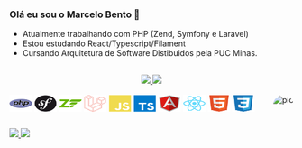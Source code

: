 ### Olá eu sou o Marcelo Bento 👋
- Atualmente trabalhando com PHP (Zend, Symfony e Laravel)
- Estou estudando React/Typescript/Filament
- Cursando Arquitetura de Software Distibuidos pela PUC Minas.

##

<div align="center">
  <a href="https://github.com/marcelobento">
  <img height="180em" src="https://github-readme-stats.vercel.app/api?username=marcelobento&show_icons=true&theme=dark&include_all_commits=true&count_private=true"/>
  <img height="180em" src="https://github-readme-stats.vercel.app/api/top-langs/?username=marcelobento&layout=compact&langs_count=7&theme=dark"/>
  </a>
</div>
  
<div style="display: inline_block"><br />
  <img align="center" alt="PHP" height="30" width="40" src="https://raw.githubusercontent.com/devicons/devicon/master/icons/php/php-original.svg">
  <img align="center" alt="Symfony" height="30" width="40" src="https://raw.githubusercontent.com/devicons/devicon/master/icons/symfony/symfony-original.svg">
  <img align="center" alt="Zend" height="30" width="40" src="https://raw.githubusercontent.com/devicons/devicon/master/icons/zend/zend-original.svg">
  <img align="center" alt="Lavarel" height="30" width="40" src="https://raw.githubusercontent.com/devicons/devicon/master/icons/laravel/laravel-line.svg">
  <img align="center" alt="Js" height="30" width="40" src="https://raw.githubusercontent.com/devicons/devicon/master/icons/javascript/javascript-plain.svg">
  <img align="center" alt="Ts" height="30" width="40" src="https://raw.githubusercontent.com/devicons/devicon/master/icons/typescript/typescript-plain.svg">
  <img align="center" alt="AngularJS" height="30" width="40" src="https://raw.githubusercontent.com/devicons/devicon/master/icons/angularjs/angularjs-original.svg">
  <img align="center" alt="React" height="30" width="40" src="https://raw.githubusercontent.com/devicons/devicon/master/icons/react/react-original.svg">
  <img align="center" alt="HTML" height="30" width="40" src="https://raw.githubusercontent.com/devicons/devicon/master/icons/html5/html5-original.svg">
  <img align="center" alt="CSS" height="30" width="40" src="https://raw.githubusercontent.com/devicons/devicon/master/icons/css3/css3-original.svg">
  <img align="right" alt="pic" height="160" style="border-radius:30px;" src="https://s.gravatar.com/avatar/36e233ef5555740bf28267c6a75c1f7f?s=160">
</div>
  
##
 
<div> 
  <a href="mailto:marcelobentodarocha@gmail.com">
    <img src="https://img.shields.io/badge/-Gmail-%23333?style=for-the-badge&logo=gmail&logoColor=white" target="_blank">
  </a>
  <a href="https://www.linkedin.com/in/marcelo-bento-da-rocha-7aaa4820" target="_blank">
    <img src="https://img.shields.io/badge/-LinkedIn-%230077B5?style=for-the-badge&logo=linkedin&logoColor=white" target="_blank">
  </a> 
</div>
